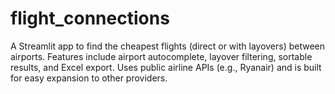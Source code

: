 # flight_connections
A Streamlit app to find the cheapest flights (direct or with layovers) between airports. Features include airport autocomplete, layover filtering, sortable results, and Excel export. Uses public airline APIs (e.g., Ryanair) and is built for easy expansion to other providers.
